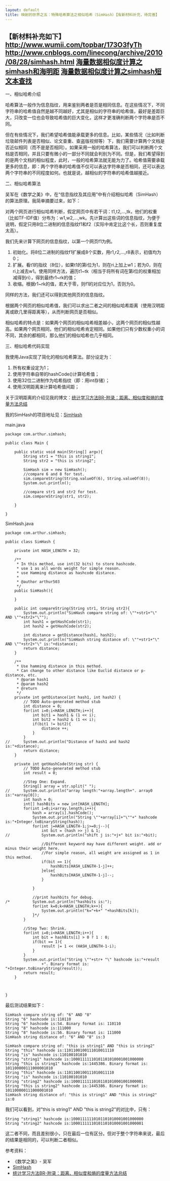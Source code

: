 ```yaml
---
layout: default
title: 映射的世界之五：特殊哈希算法之相似哈希（SimHash）【有新材料补充，待完善】
---
```

【新材料补充如下】
http://www.wumii.com/topbar/173O3fyTh
http://www.cnblogs.com/linecong/archive/2010/08/28/simhash.html
[海量数据相似度计算之simhash和海明距](http://www.lanceyan.com/tech/arch/simhash_hamming_distance_similarity.html)
[海量数据相似度计算之simhash短文本查找](http://www.lanceyan.com/tech/arch/simhash_hamming_distance_similarity2-html.html)
---

一、相似哈希介绍

哈希算法一般作为信息指纹，用来鉴别两者是否是相同信息。在这些情况下，不同字符串的哈希值自然是越不同越好，尤其是相似的字符串的哈希值，最好是差距巨大，只改变一位也会导致哈希值的巨大变化，这样才更准确判断两个字符串是否不同。

但在有些情况下，我们希望哈希值能承载更多的信息。比如，某些情况（比如判断垃圾邮件列表是否相似、论文查重、查盗版视频等）下，我们需要计算两个文档是否近似相同（而不是是否相同）。如果采用一般的哈希算法，我们可以判断两个文档是否相同，并且只要有微小的一部分不同就会判别为不同。但是，我们希望得到的是两个文档的相似程度，此时，一般的哈希算法就无能为力了。哈希值需要承载更多的信息，即：两个字符串的哈希值不仅可以表达字符串是否相同，还可以表达两个字符串的不同程度如何。也就是说，越相似的字符串的哈希值越接近。

二、相似哈希算法

吴军在《数学之美》中，在“信息指纹及其应用”中有介绍相似哈希（SimHash）的算法原理。我简单摘要过来，如下：

对两个网页进行相似哈希判断，假定网页中有若干词：t1,t2,...,tk，他们的权重（比如TF-IDF值）分布为：w1,w2,...,wk。先计算出这些词的信息指纹，为便于说明，假定只用8位二进制的信息指纹f1和f2（实际中肯定比这个长，否则重复度太高）。

我们先来计算下网页的信息指纹，以第一个网页f1为例。

1. 初始化。将8位二进制的指纹f1扩展成8个实数，用r1,r2,...,r8表示，初值均为0；
2. 扩展。看t1的指纹（8位），如果t1的第i位为1，则在ri上加上w1；若为0，则在ri上减去w1。使用同样方法，遍历t1~tk（相当于将所有词在第i位的权重相加减得到ri），得到最终r1~rk的值；
3. 收缩。根据r1~rk的值，若大于零，则f1的对应位为1，否则为0。

同样的方法，我们还可以得到其他网页的信息指纹。

根据两个网页的相似哈希值，我们可以求出二者之间的相似哈希距离（使用汉明距离或欧几里得距离等），从而判断网页是否相似。

相似哈希的特点是：如果两个网页的相似哈希相差越小，这两个网页的相似性越高。如果两个网页相同，他们的相似哈希肯定相同。如果他们只有少数权重小的词不同，其余的都相同，那么他们的相似哈希也几乎相同。

三、相似哈希代码实现

我使用Java实现了简化的相似哈希算法。部分设定为：

1. 所有权重设定为1；
2. 使用字符串自带的hashCode()计算哈希值；
3. 使用32位二进制作为哈希指纹（即：用int存储）；
4. 使用汉明距离来计算哈希值间距；

关于汉明距离的介绍见我的博文：[统计学习方法BR-附录：距离、相似度和熵的度量方法总结](http://arthur503.github.io/blog/2013/10/05/Statistical-Methods-appendix-how-many-kind-of-distances.html)

我的SimHash的项目地址见：[SimHash](https://github.com/arthur503/SimHash)

main.java

	package com.arthur.simhash;

	public class Main {
		
		public static void main(String[] argv){
			String str1 = "this is string1";
			String str2 = "this is string2";
			
			SimHash sim = new SimHash();
			//compare 6 and 8 for test.
			sim.compareString(String.valueOf(6), String.valueOf(8));
			System.out.println();
			
			//compare str1 and str2 for test.
			sim.compareString(str1, str2);			
			
		}
		
	}

SimHash.java

	package com.arthur.simhash;

	public class SimHash {
		
		private int HASH_LENGTH = 32;
		
		/**
		 * In this method, use int(32 bits) to store hashcode.
		 * use 1 as all words weight for simple reason.
		 * use Hamming distance as hashcode distance.
		 * 
	 	 * @author arthur503
		 */
		public SimHash(){
			
		}
		
		public int compareString(String str1, String str2){
			System.out.println("SimHash compare string of: \""+str1+"\" AND \""+str2+"\"");
			int hash1 = getHashCode(str1);
			int hash2 = getHashCode(str2);
			
			int distance = getDistance(hash1, hash2);
			System.out.println("SimHash string distance of: \""+str1+"\" AND \""+str2+"\" is:"+distance);
			return distance;
		}

		/**
		 * Use hamming distance in this method.
		 * Can change to other distance like Euclid distance or p-distance, etc.
		 * @param hash1
		 * @param hash2
		 * @return
		 */
		private int getDistance(int hash1, int hash2) {
			// TODO Auto-generated method stub
			int distance = 0;
			for(int i=0;i<HASH_LENGTH;i++){
				int bit1 = hash1 & (1 << i);
				int bit2 = hash2 & (1 << i);
				if(bit1 != bit2){
					distance ++;
				}
			}
	//		System.out.println("Distance of hash1 and hash2 is:"+distance);
			return distance;
		}

		private int getHashCode(String str) {
			// TODO Auto-generated method stub
			int result = 0;

			//Step One: Expand.
			String[] array = str.split(" ");
	//		System.out.println("array length:"+array.length+". array0 is:"+array[0]);
			int hash = 0;
			int[] hashBits = new int[HASH_LENGTH];
			for(int i=0;i<array.length;i++){
				hash = array[i].hashCode();
				System.out.println("String \""+array[i]+"\""+" hashcode is:"+Integer.toBinaryString(hash));
				for(int j=HASH_LENGTH-1;j>=0;j--){
					int bit = (hash >> j) & 1;
	//				System.out.println("shift j is:"+j+" bit is:"+bit);
					
					//Different keyword may have different weight. add or minus their weight here.
					//For simple reason, all weight are assigned as 1 in this method.
					if(bit == 1){
						hashBits[HASH_LENGTH-1-j]++; 
					}else{
						hashBits[HASH_LENGTH-1-j]--;
					}			
					
				}
				
				//print hashbits for debug.
	/*			System.out.println("hashbits is:");
				for(int k=0;k<HASH_LENGTH;k++){
					System.out.println("k="+k+" "+hashBits[k]);
				}*/
			}
			
			//Step Two: Shrink.
			for(int i=0;i<HASH_LENGTH;i++){
				int bit = hashBits[i] > 0 ? 1 : 0;
				if(bit == 1){
					result |= 1 << (HASH_LENGTH-1-i);
				}
			}
			System.out.println("String \""+str+ "\" hashcode is:"+result
					+". Binary format is: "+Integer.toBinaryString(result));
			return result;
		}
		
		

	}

最后测试结果如下：

	SimHash compare string of: "6" AND "8"
	String "6" hashcode is:110110
	String "6" hashcode is:54. Binary format is: 110110
	String "8" hashcode is:111000
	String "8" hashcode is:56. Binary format is: 111000
	SimHash string distance of: "6" AND "8" is:3

	SimHash compare string of: "this is string1" AND "this is string2"
	String "this" hashcode is:1101100100111010011110
	String "is" hashcode is:110100101010
	String "string1" hashcode is:10001111110101101010001001000000
	String "this is string1" hashcode is:1445386. Binary format is: 101100000111000001010
	String "this" hashcode is:1101100100111010011110
	String "is" hashcode is:110100101010
	String "string2" hashcode is:10001111110101101010001001000001
	String "this is string2" hashcode is:1445386. Binary format is: 101100000111000001010
	SimHash string distance of: "this is string1" AND "this is string2" is:0

我们可以看到，对"this is string1" AND "this is string2"的对比中，只有：

	String "string1" hashcode is:10001111110101101010001001000000
	String "string2" hashcode is:10001111110101101010001001000001

这二者不同，而且差别很小，只在最后一位有区分。但对于整个字符串来说，最后的结果是相同的，可以判断二者相似。

参考资料：

* 《数学之美》- 吴军
* [SimHash](https://github.com/arthur503/SimHash)
* [统计学习方法BR-附录：距离、相似度和熵的度量方法总结](http://arthur503.github.io/blog/2013/10/05/Statistical-Methods-appendix-how-many-kind-of-distances.html)
